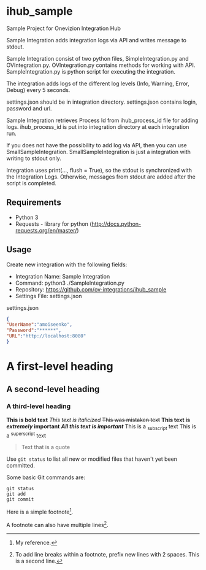 # ihub_sample
Sample Project for Onevizion Integration Hub

Sample Integration adds integration logs via API and writes message to stdout.

Sample Integration consist of two python files, SimpleIntegration.py and OVIntegration.py.
OVIntegration.py contains methods for working with API. SampleIntegration.py is python script for executing the integration. 

The integration adds logs of the different log levels (Info, Warning, Error, Debug) every 5 seconds. 

settings.json should be in integration directory. settings.json contains login, password and url. 

Sample Integration retrieves Process Id from ihub_process_id file for adding logs. ihub_process_id is put into integration directory at each integration run.

If you does not have the possibility to add log via API, then you can use SmallSampleIntegration. SmallSampleIntegration is just a integration with writing to stdout only.

Integration uses print(..., flush = True), so the stdout is synchronized with the Integration Logs. Otherwise, messages from stdout are added after the script is completed.

## Requirements
- Python 3
- Requests - library for python (http://docs.python-requests.org/en/master/)

## Usage
Create new integration with the following fields: 
- Integration Name: Sample Integration
- Command: python3 ./SampleIntegration.py
- Repository: https://github.com/ov-integrations/ihub_sample
- Settings File: settings.json




settings.json

```json
{
"UserName":"amoiseenko",
"Password":"******",
"URL":"http://localhost:8080"
}
```

# A first-level heading
## A second-level heading
### A third-level heading

**This is bold text**
_This text is italicized_
~~This was mistaken text~~
**This text is _extremely_ important**
***All this text is important***
This is a <sub>subscript</sub> text
This is a <sup>superscript</sup> text

> Text that is a quote

Use `git status` to list all new or modified files that haven't yet been committed.

Some basic Git commands are:
```
git status
git add
git commit
```

Here is a simple footnote[^1].

A footnote can also have multiple lines[^2].

[^1]: My reference.
[^2]: To add line breaks within a footnote, prefix new lines with 2 spaces.
  This is a second line.
  
  
<!-- This content will not appear in the rendered Markdown -->

